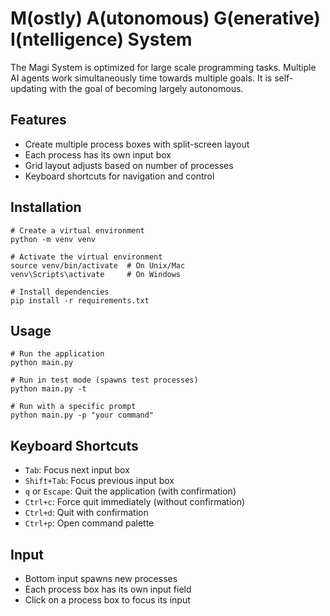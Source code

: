 # M(ostly) A(utonomous) G(enerative) I(ntelligence) System

The Magi System is optimized for large scale programming tasks. Multiple AI agents work simultaneously time towards multiple goals. It is self-updating with the goal of becoming largely autonomous. 

## Features

- Create multiple process boxes with split-screen layout
- Each process has its own input box
- Grid layout adjusts based on number of processes
- Keyboard shortcuts for navigation and control

## Installation

```
# Create a virtual environment
python -m venv venv

# Activate the virtual environment
source venv/bin/activate  # On Unix/Mac
venv\Scripts\activate     # On Windows

# Install dependencies
pip install -r requirements.txt
```

## Usage

```
# Run the application
python main.py

# Run in test mode (spawns test processes)
python main.py -t

# Run with a specific prompt
python main.py -p "your command"
```

## Keyboard Shortcuts

- `Tab`: Focus next input box
- `Shift+Tab`: Focus previous input box
- `q` or `Escape`: Quit the application (with confirmation)
- `Ctrl+c`: Force quit immediately (without confirmation)
- `Ctrl+d`: Quit with confirmation
- `Ctrl+p`: Open command palette

## Input

- Bottom input spawns new processes
- Each process box has its own input field
- Click on a process box to focus its input
